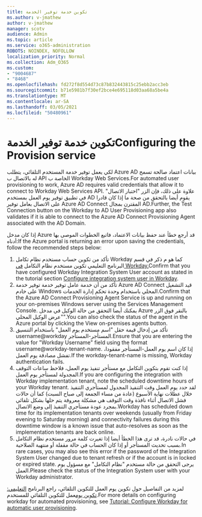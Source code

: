 ```yaml
---
title: تكوين خدمة توفير الخدمة
ms.author: v-jmathew
author: v-jmathew
manager: scotv
audience: Admin
ms.topic: article
ms.service: o365-administration
ROBOTS: NOINDEX, NOFOLLOW
localization_priority: Normal
ms.collection: Adm_O365
ms.custom:
- "9004687"
- "8468"
ms.openlocfilehash: fd272f8d554d73c87b832443815c25ebb2acc3eb
ms.sourcegitcommit: b71e5981b7f30ef2bce4e695118d03aa68a5be4a
ms.translationtype: MT
ms.contentlocale: ar-SA
ms.lasthandoff: 03/05/2021
ms.locfileid: "50480961"
---
```

# <a name="configuring-the-provision-service"></a><span data-ttu-id="8fa3a-102">تكوين خدمة توفير الخدمة</span><span class="sxs-lookup"><span data-stu-id="8fa3a-102">Configuring the Provision service</span></span>

<span data-ttu-id="8fa3a-103">لكي يعمل توفير خدمة المستخدم التلقائي، يتطلب Azure AD بيانات اعتماد صالحة تسمح له بالاتصال ب API الخاصة ب Workday Web Services.</span><span class="sxs-lookup"><span data-stu-id="8fa3a-103">For automated user provisioning to work, Azure AD requires valid credentials that allow it to connect to Workday Web Services API.</span></span> <span data-ttu-id="8fa3a-104">علاوة على ذلك، فإن الزر "اختبار الاتصال" في تطبيق توفير يوم العمل بمستخدم AD يقوم أيضا بالتحقق من صحة ما إذا كان قادرا على الاتصال بعامل توفير Azure AD Connect المقترن بمجال AD.</span><span class="sxs-lookup"><span data-stu-id="8fa3a-104">Further, the Test Connection button on the Workday to AD User Provisioning app also validates if it is able to connect to the Azure AD Connect Provisioning Agent associated with the AD Domain.</span></span>

<span data-ttu-id="8fa3a-105">إذا كان مدخل Azure قد أرجع خطأ عند حفظ بيانات الاعتماد، فاتبع الخطوات الموصى بها أدناه:</span><span class="sxs-lookup"><span data-stu-id="8fa3a-105">If the Azure portal is returning an error upon saving the credentials, follow the recommended steps below:</span></span>

1. <span data-ttu-id="8fa3a-106">تأكد من تكوين حساب مستخدم نظام تكامل Workday كما هو م ذكر في قسم البرنامج التعليمي تكوين مستخدم نظام التكامل [في Workday.](https://docs.microsoft.com/azure/active-directory/saas-apps/workday-inbound-tutorial)</span><span class="sxs-lookup"><span data-stu-id="8fa3a-106">Confirm that you have configured Workday Integration System User account as stated in the tutorial section [Configure integration system user in Workday](https://docs.microsoft.com/azure/active-directory/saas-apps/workday-inbound-tutorial).</span></span>
2. <span data-ttu-id="8fa3a-107">تأكد من أن خدمة عامل توفير خدمة توفير خدمة Azure AD Connect قيد التشغيل على خادم Windows المحلي باستخدام وحدة تحكم إدارة الخدمات.</span><span class="sxs-lookup"><span data-stu-id="8fa3a-107">Confirm that the Azure AD Connect Provisioning Agent Service is up and running on your on-premises Windows server using the Services Management Console.</span></span> <span data-ttu-id="8fa3a-108">يمكنك أيضا التحقق من حالة الوكيل في مدخل Azure بالنقر فوق الزر "عرض الوكيل المحلي".</span><span class="sxs-lookup"><span data-stu-id="8fa3a-108">You can also check the status of the agent in the Azure portal by clicking the View on-premises agents button.</span></span>
3. <span data-ttu-id="8fa3a-109">تأكد من إدخال قيمة حقل "اسم مستخدم يوم العمل" باستخدام التنسيق username@workday المستأجر-المستأجر.</span><span class="sxs-lookup"><span data-stu-id="8fa3a-109">Ensure that you are entering the value for "Workday Username" field using the format username@workday-tenant-name.</span></span> <span data-ttu-id="8fa3a-110">إذا كان اسم يوم العمل-المستأجر مفقودا، تفشل مصادقة يوم العمل.</span><span class="sxs-lookup"><span data-stu-id="8fa3a-110">If the workday-tenant-name is missing, Workday authentication fails.</span></span>
4. <span data-ttu-id="8fa3a-111">إذا كنت تقوم بتكوين التكامل مع مستأجر تنفيذ يوم العمل، فلاحظ ساعات التوقف المجدولة لمستأجر يوم العمل.</span><span class="sxs-lookup"><span data-stu-id="8fa3a-111">If you are configuring the integration with Workday implementation tenant, note the scheduled downtime hours of your Workday tenant.</span></span> <span data-ttu-id="8fa3a-112">لقد حدد يوم العمل وقت التنفيذ المجدول لمستأجري التنفيذ خلال عطلات نهاية الأسبوع (عادة من مساء الجمعة إلى صباح السبت) كما أن حالات فشل الاتصال أثناء نافذة وقت التوقف هي مشكلة معروفة يتم حلها بشكل تلقائي بمجرد عودة مستأجري التنفيذ إلى وضع الاتصال.</span><span class="sxs-lookup"><span data-stu-id="8fa3a-112">Workday has scheduled down time for its implementation tenants over weekends (usually from Friday evening to Saturday morning) and connectivity failures during this downtime window is a known issue that auto-resolves as soon as the implementation tenants are back online.</span></span>
5. <span data-ttu-id="8fa3a-113">في حالات نادرة، قد ترى هذا الخطأ أيضا إذا تغيرت كلمة مرور مستخدم نظام التكامل بسبب تحديث المستأجر أو إذا كان الحساب في حالة مقفلة أو منتهية الصلاحية.</span><span class="sxs-lookup"><span data-stu-id="8fa3a-113">In rare cases, you may also see this error if the password of the Integration System User changed due to tenant refresh or if the account is in locked or expired state.</span></span> <span data-ttu-id="8fa3a-114">يرجى التحقق من حالة مستخدم "نظام التكامل" مع مسؤول يوم العمل.</span><span class="sxs-lookup"><span data-stu-id="8fa3a-114">Please check the status of the Integration System user with your Workday administrator.</span></span>

<span data-ttu-id="8fa3a-115">لمزيد من التفاصيل حول تكوين يوم العمل للتكوين التلقائي، راجع البرنامج [التعليمي: تكوين يوم](https://docs.microsoft.com/azure/active-directory/saas-apps/workday-inbound-tutorial)عمل للتكوين التلقائي للمستخدم.</span><span class="sxs-lookup"><span data-stu-id="8fa3a-115">For more details on configuring workday for automated provisioning, see [Tutorial: Configure Workday for automatic user provisioning](https://docs.microsoft.com/azure/active-directory/saas-apps/workday-inbound-tutorial).</span></span>
